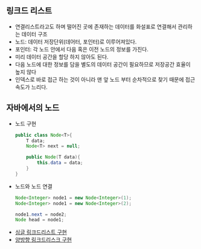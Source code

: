 ## 링크드 리스트
- 연결리스트라고도 하며 떨어진 곳에 존재하는 데이터를 화설표로 연결해서 관리하는 데이터 구조
- 노드: 데이터 저장단위(데어터, 포인터)로 이루어져있다.
- 포인터: 각 노드 안에서 다음 혹은 이전 노드의 정보를 가진다.
- 미리 데이터 공간을 할당 하지 않아도 된다.
- 다음 노드에 대한 정보를 담을 별도의 데이터 공간이 필요하므로 저장공간 효율이 높지 않다
- 인덱스로 바로 접근 하는 것이 아니라 맨 앞 노드 부터 순차적으로 찾기 때문에 접근 속도가 느리다.

## 자바에서의 노드
- 노드 구현
    ```java
    public class Node<T>{
        T data;
        Node<T> next = null;

        public Node(T data){
            this.data = data;
        }
    }
    ```
- 노드와 노드 연결
    ```java
    Node<Integer> node1 = new Node<Integer>(1);
    Node<Integer> node1 = new Node<Integer>(2);

    node1.next = node2;
    Node head = node1;
    ```
- [싱글 링크드리스트 구현](./MySingleLinkedList.java)
- [양방향 링크드리스크 구현](./MyDoubleLinkedList.java)